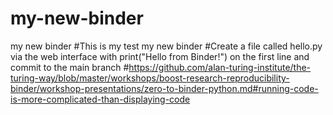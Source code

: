 # my-new-binder
my new binder
#This is my test my new binder
#Create a file called hello.py via the web interface with print("Hello from Binder!") on the first line and commit to the main branch
#https://github.com/alan-turing-institute/the-turing-way/blob/master/workshops/boost-research-reproducibility-binder/workshop-presentations/zero-to-binder-python.md#running-code-is-more-complicated-than-displaying-code
